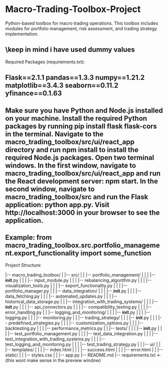 # Macro-Trading-Toolbox-Project
Python-based toolbox for macro trading operations. This toolbox includes modules for portfolio management, risk assessment, and trading strategy implementation.

\\keep in mind i have used dummy values
--------------------------------------------------------------------------------------------------------------------------------------------------------------------------------
Required Packages (requirements.txt):

Flask==2.1.1
pandas==1.3.3
numpy==1.21.2
matplotlib==3.4.3
seaborn==0.11.2
yfinance==0.1.63
--------------------------------------------------------------------------------------------------------------------------------------------------------------------------------
Make sure you have Python and Node.js installed on your machine.
Install the required Python packages by running pip install flask flask-cors in the terminal.
Navigate to the macro_trading_toolbox/src/ui/react_app directory and run npm install to install the required Node.js packages.
Open two terminal windows.
In the first window, navigate to macro_trading_toolbox/src/ui/react_app and run the React development server: npm start.
In the second window, navigate to macro_trading_toolbox/src and run the Flask application: python app.py.
Visit http://localhost:3000 in your browser to see the application.
--------------------------------------------------------------------------------------------------------------------------------------------------------------------------------
Example:
from macro_trading_toolbox.src.portfolio_management.export_functionality import some_function
--------------------------------------------------------------------------------------------------------------------------------------------------------------------------------
Project Structure:

|-- macro_trading_toolbox/
|   |-- src/
|   |   |-- portfolio_management/
|   |   |   |-- __init__.py
|   |   |   |-- input_module.py
|   |   |   |-- rebalancing_algorithm.py
|   |   |   |-- visualization_tools.py
|   |   |   |-- export_functionality.py
|   |   |   |-- portfolio_manager.py
|   |   |-- data_integration/
|   |   |   |-- __init__.py
|   |   |   |-- data_fetching.py
|   |   |   |-- automated_updates.py
|   |   |   |-- historical_data_storage.py
|   |   |-- integration_with_trading_systems/
|   |   |   |-- __init__.py
|   |   |   |-- api_connectors.py
|   |   |   |-- compatibility_testing.py
|   |   |   |-- error_handling.py
|   |   |-- logging_and_monitoring/
|   |   |   |-- __init__.py
|   |   |   |-- logging.py
|   |   |   |-- monitoring.py
|   |   |-- trading_strategy/
|   |   |   |-- __init__.py
|   |   |   |-- predefined_strategies.py
|   |   |   |-- customization_options.py
|   |   |   |-- backtesting.py
|   |   |   |-- performance_metrics.py
|   |   |-- tests/
|   |   |   |-- __init__.py
|   |   |   |-- test_portfolio_management.py
|   |   |   |-- test_data_integration.py
|   |   |   |-- test_integration_with_trading_systems.py
|   |   |   |-- test_logging_and_monitoring.py
|   |   |   |-- test_trading_strategy.py
|   |   |-- ui/
|   |       |-- templates/
|   |       |   |-- index.html
|   |       |   |-- success.html
|   |       |   |-- error.html
|   |       |-- static/
|   |           |-- styles.css
|   |       |-- app.py
|-- README.md
|-- requirements.txt
<-(this wont make sense in the preview window)

